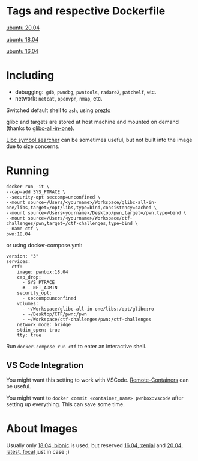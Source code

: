 # Tags and respective Dockerfile

[ubuntu 20.04](https://github.com/soaringk/pwnbox/blob/master/Dockerfile.20)

[ubuntu 18.04](https://github.com/soaringk/pwnbox/blob/master/Dockerfile.18)

[ubuntu 16.04](https://github.com/soaringk/pwnbox/blob/master/Dockerfile.16)

# Including

* debugging:` gdb`, `pwndbg`, `pwntools`, `radare2`, `patchelf`, etc. 
* network: `netcat`, `openvpn`, `nmap`, etc.

Switched default shell to `zsh`, using [prezto](https://github.com/sorin-ionescu/prezto)

glibc and targets are stored at host machine and mounted on demand (thanks to [glibc-all-in-one](https://github.com/matrix1001/glibc-all-in-one)).

[Libc symbol searcher](https://github.com/soaringk/LibcSearcher) can be sometimes useful, but not built into the image due to size concerns.

# Running

```
docker run -it \
--cap-add SYS_PTRACE \
--security-opt seccomp=unconfined \
--mount source=/Users/<yourname>/Workspace/glibc-all-in-one/libs,target=/opt/libs,type=bind,consistency=cached \
--mount source=/Users<yourname>/Desktop/pwn,target=/pwn,type=bind \
--mount source=/Users/<yourname>/Workspace/ctf-challenges/pwn,target=/ctf-challenges,type=bind \
--name ctf \
pwn:18.04
```

or using docker-compose.yml:

```
version: "3"
services:
  ctf:
    image: pwnbox:18.04
    cap_drop:
      - SYS_PTRACE
      # - NET_ADMIN
    security_opt:
      - seccomp:unconfined
    volumes:
      - ~/Workspace/glibc-all-in-one/libs:/opt/glibc:ro
      - ~/Desktop/CTF/pwn:/pwn
      - ~/Workspace/ctf-challenges/pwn:/ctf-challenges
    network_mode: bridge
    stdin_open: true
    tty: true
```

Run `docker-compose run ctf` to enter an interactive shell.

## VS Code Integration

You might want this setting to work with VSCode. [Remote-Containers](https://marketplace.visualstudio.com/items?itemName=ms-vscode-remote.remote-containers) can be useful.

You might want to `docker commit <container_name> pwnbox:vscode` after setting up everything. This can save some time.

# About Images

Usually only [18.04, bionic](https://github.com/soaringk/pwnbox/blob/master/Dockerfile.18) is used, but reserved [16.04, xenial](https://github.com/soaringk/pwnbox/blob/master/Dockerfile.16) and [20.04, latest, focal](https://github.com/soaringk/pwnbox/blob/master/Dockerfile.20) just in case ;)
